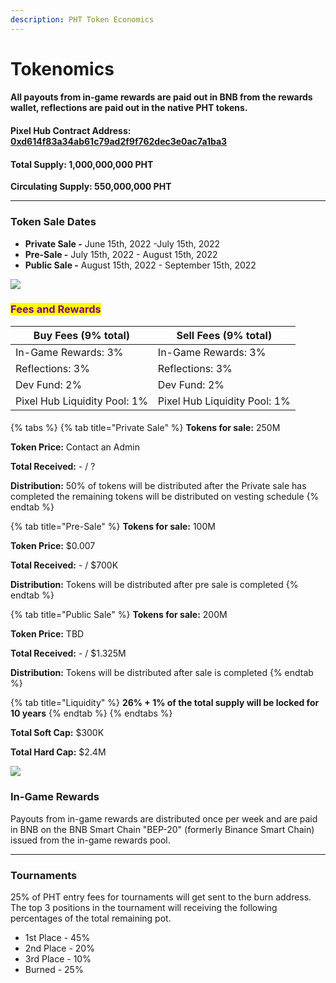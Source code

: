 ```yaml
---
description: PHT Token Economics
---
```


# Tokenomics

#### All payouts from in-game rewards are paid out in BNB from the rewards wallet, reflections are paid out in the native PHT tokens.

#### **Pixel Hub Contract Address**: [**0xd614f83a34ab61c79ad2f9f762dec3e0ac7a1ba3**](https://bscscan.com/address/0xd614f83a34ab61c79ad2f9f762dec3e0ac7a1ba3)

#### Total Supply: 1,000,000,000 PHT

**Circulating Supply: 550,000,000 PHT**

***

### **Token Sale Dates**

* **Private Sale -** June 15th, 2022 -July 15th, 2022
* **Pre-Sale -** July 15th, 2022 - August 15th, 2022
* **Public Sale -** August 15th, 2022 - September 15th, 2022

![](../.gitbook/assets/token\_distribution.png)

### <mark style="color:purple;">Fees and Rewards</mark>

| Buy Fees (9% total)          | Sell Fees (9% total)                                                                                                              |
| ---------------------------- | --------------------------------------------------------------------------------------------------------------------------------- |
| In-Game Rewards: 3%          | In-Game Rewards: 3%                                                                                                               |
| Reflections: 3%              | Reflections: 3%                                                                                                                   |
| Dev Fund: 2%                 | Dev Fund: 2%                                                                                                                      |
| Pixel Hub Liquidity Pool: 1% | Pixel Hub Liquidity Pool: 1% |

####

{% tabs %}
{% tab title="Private Sale" %}
**Tokens for sale:** 250M

**Token Price:** Contact an Admin

**Total Received:** - / ?

**Distribution:** 50% of tokens will be distributed after the Private sale has completed the remaining tokens will be distributed on vesting schedule
{% endtab %}

{% tab title="Pre-Sale" %}
**Tokens for sale:** 100M

**Token Price:** $0.007

**Total Received:** - / $700K

**Distribution:** Tokens will be distributed after pre sale is completed
{% endtab %}

{% tab title="Public Sale" %}
**Tokens for sale:** 200M

**Token Price:** TBD

**Total Received:** - / $1.325M

**Distribution:** Tokens will be distributed after sale is completed
{% endtab %}

{% tab title="Liquidity" %}
**26% + 1% of the total supply will be locked for 10 years**
{% endtab %}
{% endtabs %}

**Total Soft Cap:** $300K

**Total Hard Cap:** $2.4M

![](../.gitbook/assets/pht\_funds\_distribution.png)

### In-Game Rewards

Payouts from in-game rewards are distributed once per week and are paid in BNB on the BNB Smart Chain "BEP-20" (formerly Binance Smart Chain) issued from the in-game rewards pool.

***

### Tournaments

25% of PHT entry fees for tournaments will get sent to the burn address. The top 3 positions in the tournament will receiving the following percentages of the total remaining pot.

* 1st Place - 45%
* 2nd Place - 20%
* 3rd Place - 10%
* Burned - 25%
